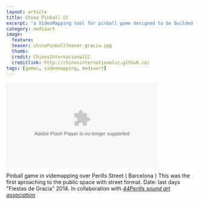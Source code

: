 ```yaml
---
layout: article
title: Chino Pinball CC 
excerpt: "a VideoMapping tool for pinball game designed to be builded for anyone anywhere"
category: mediaart
image: 
  feature: 
  teaser: chinoPinballTeaser_gracia.jpg
  thumb: 
  credit: ChinosInternationalCC
  creditlink: http://chinosinternationalcc.github.io/
tags: [games, videomapping, mediaart]
---
```


<object type="application/x-shockwave-flash" width="400" height="225" data="https://www.flickr.com/apps/video/stewart.swf" classid="clsid:D27CDB6E-AE6D-11cf-96B8-444553540000"><param name="flashvars" value="intl_lang=en-US&photo_secret=7ccc7da4b3&photo_id=14915641167&hd_default=false"></param><param name="movie" value="https://www.flickr.com/apps/video/stewart.swf"></param><param name="bgcolor" value="#000000"></param><param name="allowFullScreen" value="true"></param><embed type="application/x-shockwave-flash" src="https://www.flickr.com/apps/video/stewart.swf" bgcolor="#000000" allowfullscreen="true" flashvars="intl_lang=en-US&photo_secret=7ccc7da4b3&photo_id=14915641167&hd_default=false" width="400" height="225"></embed></object>

Pinball game in videmapping over Perills Street ( Barcelona )
This was the first aproaching to the public space with street format.
Date: last days "Fiestas de Gracia" 2014.
In collaboration with [*44Perills sound art association*](https://es-es.facebook.com/44Perills)


